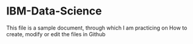 # IBM-Data-Science

This file is a sample document, through which I am practicing on How to create, modify or edit the files in Github
